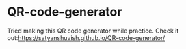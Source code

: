 # QR-code-generator
Tried making this QR code generator while practice. Check it out:https://satyanshuvish.github.io/QR-code-generator/
